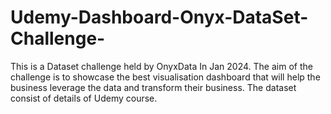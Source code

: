# Udemy-Dashboard-Onyx-DataSet-Challenge-
This is a Dataset challenge held by OnyxData In Jan 2024.  The aim of the challenge is to showcase the best visualisation dashboard that will help the business leverage the data and  transform their business. The dataset consist of details of Udemy course.
